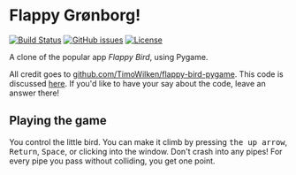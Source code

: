 # Flappy Grønborg!
[![Build Status](https://travis-ci.org/NicolaiSoeborg/flappy-Gr-nborg.svg?branch=master)](https://travis-ci.org/NicolaiSoeborg/flappy-Gr-nborg)
[![GitHub issues](https://img.shields.io/github/issues/NicolaiSoeborg/flappy-Gr-nborg.svg)](/issues)
[![License](https://img.shields.io/badge/license-MIT-blue.svg)](https://raw.githubusercontent.com/NicolaiSoeborg/flappy-Gr-nborg/master/LICENSE)

A clone of the popular app *Flappy Bird*, using Pygame.


All credit goes to [github.com/TimoWilken/flappy-bird-pygame](https://github.com/TimoWilken/flappy-bird-pygame).
This code is discussed [here][codereview]. If you'd like to have your say about the code, leave an answer there!

## Playing the game

You control the little bird. You can make it climb by pressing <kbd>the up arrow</kbd>, <kbd>Return</kbd>, <kbd>Space</kbd>, or clicking into the window. Don't crash into any pipes! For every pipe you pass without colliding, you get one point.


[codereview]: http://codereview.stackexchange.com/questions/61477/teaching-a-programming-class-is-my-example-game-well-written
